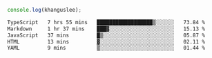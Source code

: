 ```js
console.log(khanguslee);
```

<!--START_SECTION:waka-->

```txt
TypeScript   7 hrs 55 mins   ██████████████████▒░░░░░░   73.84 %
Markdown     1 hr 37 mins    ███▓░░░░░░░░░░░░░░░░░░░░░   15.13 %
JavaScript   37 mins         █▒░░░░░░░░░░░░░░░░░░░░░░░   05.87 %
HTML         13 mins         ▓░░░░░░░░░░░░░░░░░░░░░░░░   02.11 %
YAML         9 mins          ▒░░░░░░░░░░░░░░░░░░░░░░░░   01.44 %
```

<!--END_SECTION:waka-->

<!--
**khanguslee/khanguslee** is a ✨ _special_ ✨ repository because its `README.md` (this file) appears on your GitHub profile.

Here are some ideas to get you started:

- 🔭 I’m currently working on ...
- 🌱 I’m currently learning ...
- 👯 I’m looking to collaborate on ...
- 🤔 I’m looking for help with ...
- 💬 Ask me about ...
- 📫 How to reach me: ...
- 😄 Pronouns: ...
- ⚡ Fun fact: ...
-->
